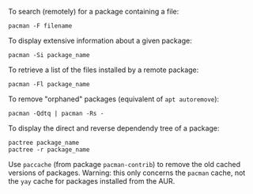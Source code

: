 To search (remotely) for a package containing a file:

```
pacman -F filename
```

To display extensive information about a given package:

```
pacman -Si package_name
```

To retrieve a list of the files installed by a remote package:

```
pacman -Fl package_name
```

To remove "orphaned" packages (equivalent of `apt autoremove`):

```
pacman -Qdtq | pacman -Rs -
```

To display the direct and reverse dependendy tree of a package:
```
pactree package_name
pactree -r package_name
```

Use `paccache` (from package `pacman-contrib`) to remove the old cached versions of packages. Warning: this only concerns the `pacman` cache, not the `yay` cache for packages installed from the AUR.
